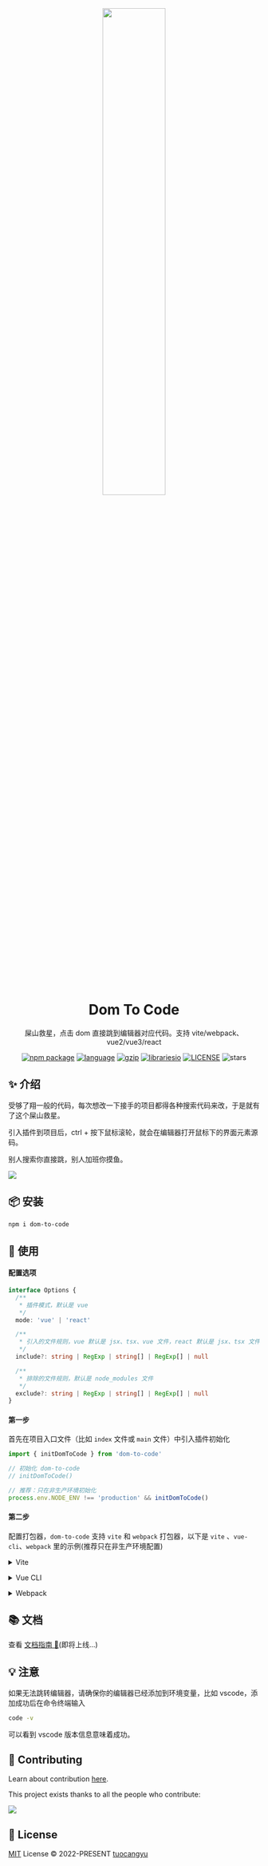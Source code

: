 <div align="center">
  <a href="https://dom-to-code.netlify.app/">
    <img src="https://raw.githubusercontent.com/better-tcy/dom-to-code/master/packages/doc/.vuepress/public/images/logo-bg.png" width="50%">
  </a>
  <div align="center">

# Dom To Code

  <p>屎山救星，点击 dom 直接跳到编辑器对应代码。支持 vite/webpack、vue2/vue3/react</p>

  </div>
  
  <p>
    <a href="https://www.npmjs.com/package/dom-to-code"><img src="https://img.shields.io/npm/v/dom-to-code.svg" alt="npm package"></a>
  <a href="#badge"><img src="https://img.shields.io/github/languages/top/better-tcy/dom-to-code" alt="language"></a>
  <a href="https://img.badgesize.io/https:/unpkg.com/dom-to-code/dist/?label=gzip%20size&compression=gzip"><img src="https://img.badgesize.io/https:/unpkg.com/dom-to-code/dist/?label=gzip%20size&compression=gzip" alt="gzip"></a>
  <a href="#badge"><img src="https://img.shields.io/librariesio/github/better-tcy/dom-to-code" alt="librariesio"></a>
  <a href="https://github.com/better-tcy/dom-to-code/blob/master/LICENSE"><img src="https://img.shields.io/github/license/better-tcy/dom-to-code" alt="LICENSE"></a>
    <img src="https://img.shields.io/github/stars/better-tcy/dom-to-code?style=social" alt="stars">
  </p>
</div>

## ✨ 介绍

受够了翔一般的代码，每次想改一下接手的项目都得各种搜索代码来改，于是就有了这个屎山救星。

引入插件到项目后，ctrl + 按下鼠标滚轮，就会在编辑器打开鼠标下的界面元素源码。

别人搜索你直接跳，别人加班你摸鱼。

<img src="https://raw.githubusercontent.com/better-tcy/dom-to-code/master/packages/doc/.vuepress/public/images/dom-to-code-example.gif">

## 📦 安装

```bash
npm i dom-to-code
```

## 🔨 使用

#### 配置选项

```ts
interface Options {
  /**
   * 插件模式，默认是 vue
   */
  mode: 'vue' | 'react'

  /**
   * 引入的文件规则，vue 默认是 jsx、tsx、vue 文件，react 默认是 jsx、tsx 文件
   */
  include?: string | RegExp | string[] | RegExp[] | null

  /**
   * 排除的文件规则，默认是 node_modules 文件
   */
  exclude?: string | RegExp | string[] | RegExp[] | null
}

```

#### 第一步

首先在项目入口文件（比如 `index` 文件或 `main` 文件）中引入插件初始化

```ts
import { initDomToCode } from 'dom-to-code'

// 初始化 dom-to-code
// initDomToCode()

// 推荐：只在非生产环境初始化
process.env.NODE_ENV !== 'production' && initDomToCode()
```

#### 第二步

配置打包器，`dom-to-code` 支持 `vite` 和 `webpack` 打包器，以下是 `vite` 、`vue-cli`、`webpack` 里的示例(推荐只在非生产环境配置)

<details>
<summary>Vite</summary><br>

```ts
// vite.config.ts
import { defineConfig } from 'vite'
import vue3 from '@vitejs/plugin-vue'
import { domToCodePlugin } from 'dom-to-code/vite'

export default defineConfig({
  plugins: [
    vue3(),
    domToCodePlugin({
      mode: 'vue'
    })
  ]
})
```

Example: [`playgrounds/vite-vue3`](./playgrounds/vite-vue3/)

<br></details>

<details>
<summary>Vue CLI</summary><br>

```ts
// vue.config.js
const { domToCodePlugin, domToCodeDevServerV4, domToCodeDevServerV5 } = require('dom-to-code/webpack')

module.exports = {
  devServer: {
    // 如果你的 package.json 里的 @vue/cli-service 版本 <= 4.x.x，则使用 domToCodeDevServerV4
    // ...domToCodeDevServerV4,

    // 如果你的 package.json 里的 @vue/cli-service 版本 >= 5.x.x，则使用 domToCodeDevServerV5
    ...domToCodeDevServerV5
  },
  configureWebpack: {
    plugins: [
      domToCodePlugin({
        mode: 'vue'
      })
    ]
  }
  // 如果你使用的是chainWebpack
  // chainWebpack: (config) => {
  //   config
  //     .plugin('domToCodePlugin')
  //     .use(domToCodePlugin())
  // }
}
```

Example: [`playgrounds/webpack5-vue2`](./playgrounds/webpack5-vue2/)

<br></details>

<details>
<summary>Webpack</summary><br>

```ts
// webpack.config.js
const { domToCodePlugin } = require('dom-to-code/webpack')
module.exports = {
  /* ... */
  plugins: [
    domToCodePlugin({
      mode: 'vue'
    })
  ]
}
```

<br></details>

## 📚 文档

查看 [文档指南 📒](https://dom-to-code.netlify.app/)(即将上线...)

## 💡 注意

如果无法跳转编辑器，请确保你的编辑器已经添加到环境变量，比如 vscode，添加成功后在命令终端输入

```bash
code -v
```

可以看到 vscode 版本信息意味着成功。

## 🤖️ Contributing

Learn about contribution [here](https://github.com/better-tcy/dom-to-code/blob/master/CONTRIBUTING.md).

This project exists thanks to all the people who contribute:

<a href="https://github.com/better-tcy/dom-to-code/graphs/contributors">
  <img src="https://contrib.rocks/image?repo=better-tcy/dom-to-code" />
</a>

## 📄 License

[MIT](https://github.com/better-tcy/dom-to-code/blob/master/LICENSE) License © 2022-PRESENT [tuocangyu](https://github.com/better-tcy)
